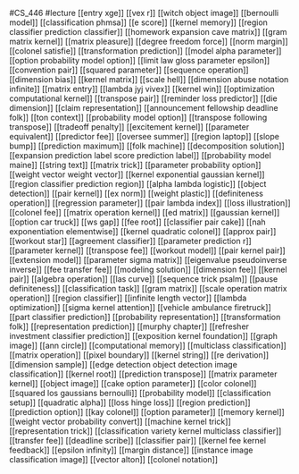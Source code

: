 #CS_446
#lecture
[[entry xge]]
[[vex r]]
[[witch object image]]
[[bernoulli model]]
[[classification phmsa]]
[[e score]]
[[kernel memory]]
[[region classifier prediction classifier]]
[[homework expansion cave matrix]]
[[gram matrix kernel]]
[[matrix pleasure]]
[[degree freedom force]]
[[norm margin]]
[[colonel satisfie]]
[[transformation prediction]]
[[model alpha parameter]]
[[option probability model option]]
[[limit law gloss parameter epsilon]]
[[convention pair]]
[[squared parameter]]
[[sequence operation]]
[[dimension bias]]
[[kernel matrix]]
[[scale hell]]
[[dimension abuse notation infinite]]
[[matrix entry]]
[[lambda jyj vivex]]
[[kernel win]]
[[optimization computational kernel]]
[[transpose pair]]
[[reminder loss predictor]]
[[die dimension]]
[[claim representation]]
[[announcement fellowship deadline folk]]
[[ton context]]
[[probability model option]]
[[transpose following transpose]]
[[tradeoff penalty]]
[[excitement kernel]]
[[parameter equivalent]]
[[predictor fee]]
[[oversee summer]]
[[region laptop]]
[[slope bump]]
[[prediction maximum]]
[[folk machine]]
[[decomposition solution]]
[[expansion prediction label score prediction label]]
[[probability model maine]]
[[string text]]
[[matrix trick]]
[[parameter probability option]]
[[weight vector weight vector]]
[[kernel exponential gaussian kernel]]
[[region classifier prediction region]]
[[alpha lambda logistic]]
[[object detection]]
[[pair kernel]]
[[ex norm]]
[[weight plastic]]
[[definiteness operation]]
[[regression parameter]]
[[pair lambda index]]
[[loss illustration]]
[[colonel fee]]
[[matrix operation kernel]]
[[ed matrix]]
[[gaussian kernel]]
[[option car truck]]
[[ws gap]]
[[fee root]]
[[classifier pair cake]]
[[nah exponentiation elementwise]]
[[kernel quadratic colonel]]
[[approx pair]]
[[workout star]]
[[agreement classifier]]
[[parameter prediction r]]
[[parameter kernel]]
[[transpose fee]]
[[workout model]]
[[pair kernel pair]]
[[extension model]]
[[parameter sigma matrix]]
[[eigenvalue pseudoinverse inverse]]
[[fee transfer fee]]
[[modeling solution]]
[[dimension fee]]
[[kernel pair]]
[[algebra operation]]
[[las curve]]
[[sequence trick psalm]]
[[pause definiteness]]
[[classification task]]
[[gram matrix]]
[[scale operation matrix operation]]
[[region classifier]]
[[infinite length vector]]
[[lambda optimization]]
[[sigma kernel attention]]
[[vehicle ambulance firetruck]]
[[part classifier prediction]]
[[probability representation]]
[[transformation folk]]
[[representation prediction]]
[[murphy chapter]]
[[refresher investment classifier prediction]]
[[exposition kernel foundation]]
[[graph image]]
[[ann circle]]
[[computational memory]]
[[multiclass classification]]
[[matrix operation]]
[[pixel boundary]]
[[kernel string]]
[[re derivation]]
[[dimension sample]]
[[edge detection object detection image classification]]
[[kernel root]]
[[prediction transpose]]
[[matrix parameter kernel]]
[[object image]]
[[cake option parameter]]
[[color colonel]]
[[squared los gaussians bernoulli]]
[[probability model]]
[[classification setup]]
[[quadratic alpha]]
[[loss hinge loss]]
[[region prediction]]
[[prediction option]]
[[kay colonel]]
[[option parameter]]
[[memory kernel]]
[[weight vector probability convert]]
[[machine kernel trick]]
[[representation trick]]
[[classification variety kernel multiclass classifier]]
[[transfer fee]]
[[deadline scribe]]
[[classifier pair]]
[[kernel fee kernel feedback]]
[[epsilon infinity]]
[[margin distance]]
[[instance image classification image]]
[[vector alton]]
[[colonel notation]]
